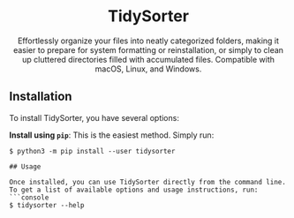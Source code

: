 <h1 align="center">
TidySorter
</h1>
<p align="center">
Effortlessly organize your files into neatly categorized folders, making it easier to prepare for system formatting or reinstallation, or simply to clean up cluttered directories filled with accumulated files. Compatible with macOS, Linux, and Windows.
</p>

## Installation

To install TidySorter, you have several options:

**Install using `pip`**: This is the easiest method. Simply run:
```console
$ python3 -m pip install --user tidysorter

## Usage

Once installed, you can use TidySorter directly from the command line. To get a list of available options and usage instructions, run:
```console
$ tidysorter --help
